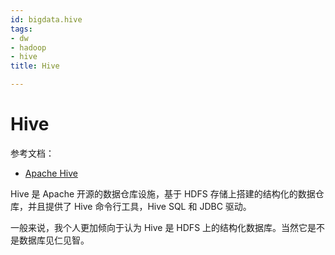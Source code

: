 ```yaml
---
id: bigdata.hive
tags:
- dw
- hadoop
- hive
title: Hive

---
```

# Hive
参考文档：

+ [Apache Hive](https://hive.apache.org/)

Hive 是 Apache 开源的数据仓库设施，基于 HDFS 存储上搭建的结构化的数据仓库，并且提供了 Hive 命令行工具，Hive SQL 和 JDBC 驱动。

一般来说，我个人更加倾向于认为 Hive 是 HDFS 上的结构化数据库。当然它是不是数据库见仁见智。

